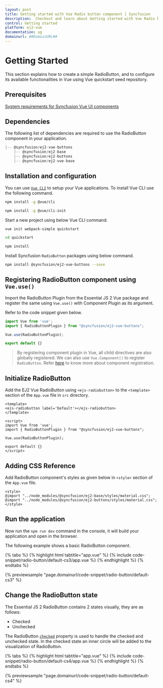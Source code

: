 ```yaml
---
layout: post
title: Getting started with Vue Radio button component | Syncfusion
description:  Checkout and learn about Getting started with Vue Radio button component of Syncfusion Essential JS 2 and more details.
control: Getting started 
platform: ej2-vue
documentation: ug
domainurl: ##DomainURL##
---
```


# Getting Started

This section explains how to create a simple RadioButton, and to configure its available functionalities in Vue using Vue quickstart seed repository.

## Prerequisites

[System requirements for Syncfusion Vue UI components](https://ej2.syncfusion.com/vue/documentation/system-requirements/)

## Dependencies

The following list of dependencies are required to use the RadioButton component in your application.

```js
|-- @syncfusion/ej2-vue-buttons
    |-- @syncfusion/ej2-base
    |-- @syncfusion/ej2-buttons
    |-- @syncfusion/ej2-vue-base
```

## Installation and configuration

You can use [`Vue CLI`](https://github.com/vuejs/vue-cli) to setup your Vue applications.
To install Vue CLI use the following command.

```bash
npm install -g @vue/cli

npm install -g @vue/cli-init
```

Start a new project using below Vue CLI command.

```bash
vue init webpack-simple quickstart

cd quickstart

npm install

```

Install Syncfusion `RadioButton` packages using below command.

```bash
npm install @syncfusion/ej2-vue-buttons --save
```

## Registering RadioButton component using `Vue.use()`

Import the RadioButton Plugin from the Essential JS 2 Vue package and register the same using `Vue.use()` with Component Plugin as its argument.

Refer to the code snippet given below.

```javascript
import Vue from 'vue';
import { RadioButtonPlugin } from "@syncfusion/ej2-vue-buttons";

Vue.use(RadioButtonPlugin);

export default {}
```

> By registering component plugin in Vue, all child directives are also globally registered. We can also use `Vue.Component()` to register `RadioButton`. Refer [here](https://ej2.syncfusion.com/vue/documentation/base/getting-started/#registering-vue-component) to know more about component registration.

## Initialize RadioButton

Add the EJ2 Vue RadioButton using `<ejs-radiobutton>` to the `<template>` section of the `App.vue` file in `src` directory.

```
<template>
<ejs-radiobutton label='Default'></ejs-radiobutton>
</template>

<script>
import Vue from 'vue';
import { RadioButtonPlugin } from "@syncfusion/ej2-vue-buttons";

Vue.use(RadioButtonPlugin);

export default {}
</script>
```

## Adding CSS Reference

Add RadioButton component's styles as given below in `<style>` section of the `App.vue` file.

```
<style>
@import "../node_modules/@syncfusion/ej2-base/styles/material.css";
@import "../node_modules/@syncfusion/ej2-buttons/styles/material.css";
</style>
```

## Run the application

Now run the `npm run dev` command in the console, it will build your application and open in the browser.

The following example shows a basic RadioButton component.

{% tabs %}
{% highlight html tabtitle="app.vue" %}
{% include code-snippet/radio-button/default-cs3/app.vue %}
{% endhighlight %}
{% endtabs %}
        
{% previewsample "page.domainurl/code-snippet/radio-button/default-cs3" %}

## Change the RadioButton state

The Essential JS 2 RadioButton contains 2 states visually, they are as follows:
* Checked
* Unchecked

The RadioButton [`checked`](https://ej2.syncfusion.com/vue/documentation/api/radio-button/#checked) property is used to handle the checked and unchecked state. In the checked state an inner circle will be added to the visualization of RadioButton.

{% tabs %}
{% highlight html tabtitle="app.vue" %}
{% include code-snippet/radio-button/default-cs4/app.vue %}
{% endhighlight %}
{% endtabs %}
        
{% previewsample "page.domainurl/code-snippet/radio-button/default-cs4" %}